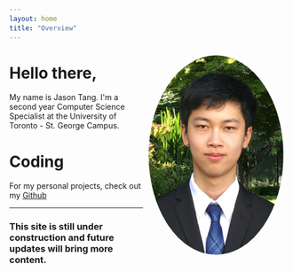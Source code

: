 ```yaml
---
layout: home
title: "Overview"
---
```

<img style="float: right; border-radius: 50%; padding: 10px" width="243" height="360" src="/assets/me.jpg">

# Hello there,
My name is Jason Tang. I'm a second year Computer Science Specialist at the University of Toronto - St. George Campus. 

# Coding
For my personal projects, check out my <a href="https://github.com/{{ site.github_username }}" target="_blank">Github</a>


--------

### This site is still under construction and future updates will bring more content.







